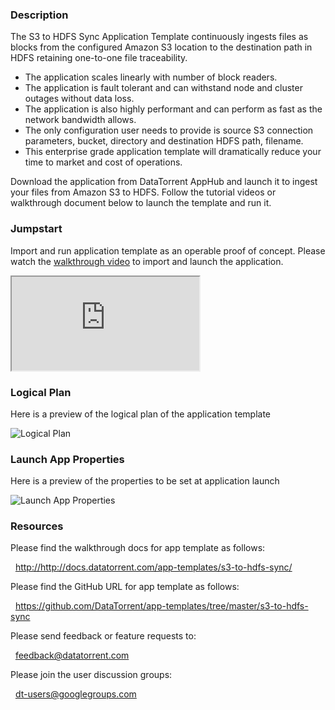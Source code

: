 ### Description
The S3 to HDFS Sync Application Template continuously ingests files as blocks from the configured Amazon S3 location to the destination path in HDFS retaining one-to-one file traceability.
- The application scales linearly with number of block readers.
- The application is fault tolerant and can withstand node and cluster outages without data loss.
- The application is also highly performant and can perform as fast as the network bandwidth allows.
- The only configuration user needs to provide is source S3 connection parameters, bucket, directory and destination HDFS path, filename.
- This enterprise grade application template will dramatically reduce your time to market and cost of operations.

Download the application from DataTorrent AppHub and launch it to ingest your files from Amazon S3 to HDFS. Follow the tutorial videos or walkthrough document below to launch the template and run it.

### Jumpstart
Import and run application template as an operable proof of concept. Please watch the [walkthrough video](https://www.youtube.com/watch?v=gA2eNL1wTCA) to import and launch the application.

<iframe src="https://www.youtube.com/embed/gA2eNL1wTCA?enablejsapi=1" allowfullscreen="allowfullscreen" class="video" id="basicVideo" ga-track="basicVideo"></iframe>

### Logical Plan

Here is a preview of the logical plan of the application template

![Logical Plan](http://datatorrent.com/wp-content/uploads/2016/11/S3_HDFS_Sync_App_DAG.png)

### Launch App Properties

Here is a preview of the properties to be set at application launch

![Launch App Properties](http://datatorrent.com/wp-content/uploads/2016/11/S3_HDFS_Sync_App_properties.png)

### Resources

Please find the walkthrough docs for app template as follows:

&nbsp; <a href="http://http://docs.datatorrent.com/app-templates/s3-to-hdfs-sync/"  class="docs" id="docs" ga-track="docs" target="_blank">http://http://docs.datatorrent.com/app-templates/s3-to-hdfs-sync/</a>

Please find the GitHub URL for app template as follows:

&nbsp; <a href="https://github.com/DataTorrent/app-templates/tree/master/s3-to-hdfs-sync"  class="github" id="github" ga-track="github" target="_blank">https://github.com/DataTorrent/app-templates/tree/master/s3-to-hdfs-sync</a>

Please send feedback or feature requests to:

&nbsp; <a href="mailto:feedback@datatorrent.com"  class="feedback" id="feedback" ga-track="feedback">feedback@datatorrent.com</a>

Please join the user discussion groups:

&nbsp; <a href="mailto:dt-users@googlegroups.com"  class="maillist" id="maillist" ga-track="maillist">dt-users@googlegroups.com</a>
